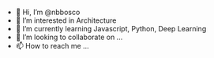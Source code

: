 - 👋 Hi, I’m @nbbosco
- 👀 I’m interested in Architecture
- 🌱 I’m currently learning Javascript, Python, Deep Learning
- 💞️ I’m looking to collaborate on ...
- 📫 How to reach me ...

<!---
Nickilu009/Nickilu009 is a ✨ special ✨ repository because its `README.md` (this file) appears on your GitHub profile.
You can click the Preview link to take a look at your changes.
--->
